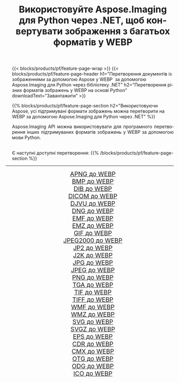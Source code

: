 ﻿---
title: Використовуйте Aspose.Imaging для Python через .NET, щоб конвертувати зображення з багатьох форматів у WEBP 
weight: 3920
url: /uk/python-net/conversion/to/webp 
lang: uk
langdirlevel: 2
locales: zh-hans,ja,it,ru,de,es,fr,nl,id,lt,pl,pt,vi,tr,ko,zh-hant,ar,hi,th,sv,cs,uk,he
description: Ви можете використовувати Aspose.Imaging для Python через бібліотеку .NET для перетворення різноманітних форматів у WEBP
---

{{< blocks/products/pf/feature-page-wrap >}}
{{< blocks/products/pf/feature-page-header h1="Перетворення документів із зображеннями за допомогою Aspose у WEBP  за допомогою Aspose.Imaging для Python через бібліотеку .NET" h2="Перетворення різних форматів зображень у WEBP на основі Python" downloadText="Завантажити" >}}


{{% blocks/products/pf/feature-page-section  h2="Використовуючи Aspose, усі підтримувані формати зображень можна перетворити на WEBP за допомогою Aspose.Imaging для Python через .NET" %}}
<p align=justify>Aspose.Imaging API можна використовувати для програмного перетворення інших підтримуваних форматів зображень у WEBP за допомогою мови Python.</p>
<br/>
Є наступні доступні перетворення:
{{% /blocks/products/pf/feature-page-section %}}
<div class="container-fluid productfamilypage bg-gray">
    <div class="convertypes bg-gray agp-content section">
        <div class="container">
		<hr style="margin-left:-20px;"/>
		<div class="row other-converters" style="gap: 10px;font-size: 19px;text-align:center;">
		    <div class='col-md-2 other-converter remove-lp remove-rp'><a href="/imaging/uk/python-net/conversion/apng-to-webp" style="padding:15px;">APNG до WEBP</a></div>
<div class='col-md-2 other-converter remove-lp remove-rp'><a href="/imaging/uk/python-net/conversion/bmp-to-webp" style="padding:15px;">BMP до WEBP</a></div>
<div class='col-md-2 other-converter remove-lp remove-rp'><a href="/imaging/uk/python-net/conversion/dib-to-webp" style="padding:15px;">DIB до WEBP</a></div>
<div class='col-md-2 other-converter remove-lp remove-rp'><a href="/imaging/uk/python-net/conversion/dicom-to-webp" style="padding:15px;">DICOM до WEBP</a></div>
<div class='col-md-2 other-converter remove-lp remove-rp'><a href="/imaging/uk/python-net/conversion/djvu-to-webp" style="padding:15px;">DJVU до WEBP</a></div>
<div class='col-md-2 other-converter remove-lp remove-rp'><a href="/imaging/uk/python-net/conversion/dng-to-webp" style="padding:15px;">DNG до WEBP</a></div>
<div class='col-md-2 other-converter remove-lp remove-rp'><a href="/imaging/uk/python-net/conversion/emf-to-webp" style="padding:15px;">EMF до WEBP</a></div>
<div class='col-md-2 other-converter remove-lp remove-rp'><a href="/imaging/uk/python-net/conversion/emz-to-webp" style="padding:15px;">EMZ до WEBP</a></div>
<div class='col-md-2 other-converter remove-lp remove-rp'><a href="/imaging/uk/python-net/conversion/gif-to-webp" style="padding:15px;">GIF до WEBP</a></div>
<div class='col-md-2 other-converter remove-lp remove-rp'><a href="/imaging/uk/python-net/conversion/jpeg2000-to-webp" style="padding:15px;">JPEG2000 до WEBP</a></div>
<div class='col-md-2 other-converter remove-lp remove-rp'><a href="/imaging/uk/python-net/conversion/jp2-to-webp" style="padding:15px;">JP2 до WEBP</a></div>
<div class='col-md-2 other-converter remove-lp remove-rp'><a href="/imaging/uk/python-net/conversion/j2k-to-webp" style="padding:15px;">J2K до WEBP</a></div>
<div class='col-md-2 other-converter remove-lp remove-rp'><a href="/imaging/uk/python-net/conversion/jpg-to-webp" style="padding:15px;">JPG до WEBP</a></div>
<div class='col-md-2 other-converter remove-lp remove-rp'><a href="/imaging/uk/python-net/conversion/jpeg-to-webp" style="padding:15px;">JPEG до WEBP</a></div>
<div class='col-md-2 other-converter remove-lp remove-rp'><a href="/imaging/uk/python-net/conversion/png-to-webp" style="padding:15px;">PNG до WEBP</a></div>
<div class='col-md-2 other-converter remove-lp remove-rp'><a href="/imaging/uk/python-net/conversion/tga-to-webp" style="padding:15px;">TGA до WEBP</a></div>
<div class='col-md-2 other-converter remove-lp remove-rp'><a href="/imaging/uk/python-net/conversion/tif-to-webp" style="padding:15px;">TIF до WEBP</a></div>
<div class='col-md-2 other-converter remove-lp remove-rp'><a href="/imaging/uk/python-net/conversion/tiff-to-webp" style="padding:15px;">TIFF до WEBP</a></div>
<div class='col-md-2 other-converter remove-lp remove-rp'><a href="/imaging/uk/python-net/conversion/wmf-to-webp" style="padding:15px;">WMF до WEBP</a></div>
<div class='col-md-2 other-converter remove-lp remove-rp'><a href="/imaging/uk/python-net/conversion/wmz-to-webp" style="padding:15px;">WMZ до WEBP</a></div>
<div class='col-md-2 other-converter remove-lp remove-rp'><a href="/imaging/uk/python-net/conversion/svg-to-webp" style="padding:15px;">SVG до WEBP</a></div>
<div class='col-md-2 other-converter remove-lp remove-rp'><a href="/imaging/uk/python-net/conversion/svgz-to-webp" style="padding:15px;">SVGZ до WEBP</a></div>
<div class='col-md-2 other-converter remove-lp remove-rp'><a href="/imaging/uk/python-net/conversion/eps-to-webp" style="padding:15px;">EPS до WEBP</a></div>
<div class='col-md-2 other-converter remove-lp remove-rp'><a href="/imaging/uk/python-net/conversion/cdr-to-webp" style="padding:15px;">CDR до WEBP</a></div>
<div class='col-md-2 other-converter remove-lp remove-rp'><a href="/imaging/uk/python-net/conversion/cmx-to-webp" style="padding:15px;">CMX до WEBP</a></div>
<div class='col-md-2 other-converter remove-lp remove-rp'><a href="/imaging/uk/python-net/conversion/otg-to-webp" style="padding:15px;">OTG до WEBP</a></div>
<div class='col-md-2 other-converter remove-lp remove-rp'><a href="/imaging/uk/python-net/conversion/odg-to-webp" style="padding:15px;">ODG до WEBP</a></div>
<div class='col-md-2 other-converter remove-lp remove-rp'><a href="/imaging/uk/python-net/conversion/ico-to-webp" style="padding:15px;">ICO до WEBP</a></div>
                </div>
        </div>
    </div>
</div>
<br/>

